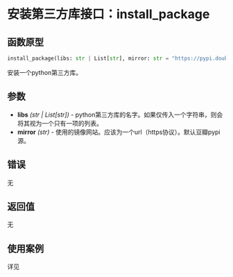 # 安装第三方库接口：install_package

## 函数原型

```python
install_package(libs: str | List[str], mirror: str = "https://pypi.douban.com/simple")
```

安装一个python第三方库。

## 参数

- **libs** *(str | List[str])* - python第三方库的名字。如果仅传入一个字符串，则会将其视为一个只有一项的列表。
- **mirror** *(str)* - 使用的镜像网站。应该为一个url（https协议）。默认豆瓣pypi源。

## 错误

无

## 返回值

无

## 使用案例

详见